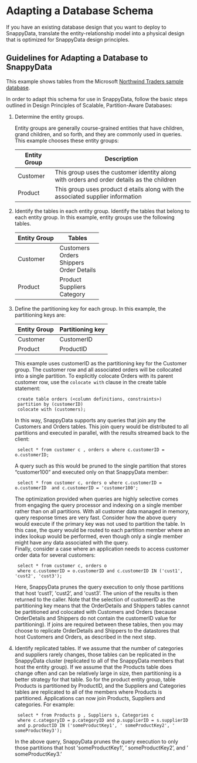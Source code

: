 # Adapting a Database Schema

If you have an existing database design that you want to deploy to SnappyData, translate the entity-relationship model into a physical design that is optimized for SnappyData design principles.

## Guidelines for Adapting a Database to SnappyData
This example shows tables from the Microsoft [Northwind Traders sample database](http://msdn.microsoft.com/en-us/library/aa276825(SQL.80).aspx).

In order to adapt this schema for use in SnappyData, follow the basic steps outlined in Design Principles of Scalable, Partition-Aware Databases:

1. Determine the entity groups.

	Entity groups are generally course-grained entities that have children, grand children, and so forth, and they are commonly used in queries. This example chooses these entity groups:

    | Entity Group | Description |
    |--------|--------|
    |Customer|This group uses the customer identity along with orders and order details as the children|
    |Product|This group uses product d etails along with the associated supplier information|

2. Identify the tables in each entity group.
	Identify the tables that belong to each entity group. In this example, entity groups use the following tables.

    | Entity Group |Tables |
    |--------|--------|
    |Customer|Customers </br>Orders</br>Shippers</br>Order Details|
    |Product|Product</br>Suppliers</br>Category|

3. Define the partitioning key for each group.
	In this example, the partitioning keys are:

    | Entity Group |Partitioning key |
    |--------|--------|
    |Customer|CustomerID|
    |Product|ProductID|

    This example uses customerID as the partitioning key for the Customer group. The customer row and all associated orders will be collocated into a single partition. To explicitly colocate Orders with its parent customer row, use the `colocate with` clause in the create table statement:

		create table orders (<column definitions, constraints>)
		partition by (customerID)
		colocate with (customers);

    In this way, SnappyData supports any queries that join any the Customers and Orders tables. This join query would be distributed to all partitions and executed in parallel, with the results streamed back to the client:

	    select * from customer c , orders o where c.customerID = o.customerID;

    A query such as this would be pruned to the single partition that stores “customer100” and executed only on that SnappyData member:

	    select * from customer c, orders o where c.customerID = o.customerID  and c.customerID = 'customer100';


    The optimization provided when queries are highly selective comes from engaging the query processor and indexing on a single member rather than on all partitions. With all customer data managed in memory, query response times are very fast. Consider how the above query would execute if the primary key was not used to partition the table. In this case, the query would be routed to each partition member where an index lookup would be performed, even though only a single member might have any data associated with the query. </br>
    Finally, consider a case where an application needs to access customer order data for several customers:

        select * from customer c, orders o 
        where c.customerID = o.customerID and c.customerID IN ('cust1', 'cust2', 'cust3');
    
    Here, SnappyData prunes the query execution to only those partitions that host ‘cust1’, 'cust2’, and 'cust3’. The union of the results is then returned to the caller.
    Note that the selection of customerID as the partitioning key means that the OrderDetails and Shippers tables cannot be partitioned and colocated with Customers and Orders (because OrderDetails and Shippers do not contain the customerID value for partitioning). If joins are required between these tables, then you may choose to replicate OrderDetails and Shippers to the datastores that host Customers and Orders, as described in the next step.

4. Identify replicated tables.
	If we assume that the number of categories and suppliers rarely changes, those tables can be replicated in the SnappyData cluster (replicated to all of the SnappyData members that host the entity group). If we assume that the Products table does change often and can be relatively large in size, then partitioning is a better strategy for that table.
	So for the product entity group, table Products is partitioned by ProductID, and the Suppliers and Categories tables are replicated to all of the members where Products is partitioned.
	Applications can now join Products, Suppliers and categories. For example:

        select * from Products p , Suppliers s, Categories c 
		where c.categoryID = p.categoryID and p.supplierID = s.supplierID 
		and p.productID IN ('someProductKey1', ' someProductKey2', ' someProductKey3');
    

	In the above query, SnappyData prunes the query execution to only those partitions that host 'someProductKey1’, ’ someProductKey2’, and ’ someProductKey3.’
